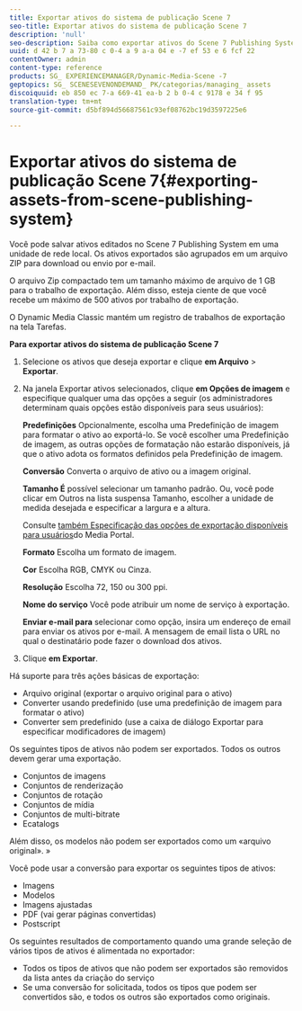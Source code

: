 ```yaml
---
title: Exportar ativos do sistema de publicação Scene 7
seo-title: Exportar ativos do sistema de publicação Scene 7
description: 'null'
seo-description: Saiba como exportar ativos do Scene 7 Publishing System.
uuid: d 42 b 7 a 73-80 c 0-4 a 9 a-a 04 e -7 ef 53 e 6 fcf 22
contentOwner: admin
content-type: reference
products: SG_ EXPERIENCEMANAGER/Dynamic-Media-Scene -7
geptopics: SG_ SCENESEVENONDEMAND_ PK/categorias/managing_ assets
discoiquuid: eb 850 ec 7-a 669-41 ea-b 2 b 0-4 c 9178 e 34 f 95
translation-type: tm+mt
source-git-commit: d5bf894d56687561c93ef08762bc19d3597225e6

---
```



# Exportar ativos do sistema de publicação Scene 7{#exporting-assets-from-scene-publishing-system}

Você pode salvar ativos editados no Scene 7 Publishing System em uma unidade de rede local. Os ativos exportados são agrupados em um arquivo ZIP para download ou envio por e-mail.

O arquivo Zip compactado tem um tamanho máximo de arquivo de 1 GB para o trabalho de exportação. Além disso, esteja ciente de que você recebe um máximo de 500 ativos por trabalho de exportação.

O Dynamic Media Classic mantém um registro de trabalhos de exportação na tela Tarefas.

**Para exportar ativos do sistema de publicação Scene 7**

1. Selecione os ativos que deseja exportar e clique **em Arquivo** &gt; **Exportar**.
1. Na janela Exportar ativos selecionados, clique **em Opções de imagem** e especifique qualquer uma das opções a seguir (os administradores determinam quais opções estão disponíveis para seus usuários):

   **Predefinições** Opcionalmente, escolha uma Predefinição de imagem para formatar o ativo ao exportá-lo. Se você escolher uma Predefinição de imagem, as outras opções de formatação não estarão disponíveis, já que o ativo adota os formatos definidos pela Predefinição de imagem.

   **Conversão** Converta o arquivo de ativo ou a imagem original.

   **Tamanho É** possível selecionar um tamanho padrão. Ou, você pode clicar em Outros na lista suspensa Tamanho, escolher a unidade de medida desejada e especificar a largura e a altura.

   Consulte [também Especificação das opções de exportação disponíveis para usuários](specifying-export-options-available-media.md#specifying_export_options_available_to_media_portal_users)do Media Portal.

   **Formato** Escolha um formato de imagem.

   **Cor** Escolha RGB, CMYK ou Cinza.

   **Resolução** Escolha 72, 150 ou 300 ppi.

   **Nome do serviço** Você pode atribuir um nome de serviço à exportação.

   **Enviar e-mail para** selecionar como opção, insira um endereço de email para enviar os ativos por e-mail. A mensagem de email lista o URL no qual o destinatário pode fazer o download dos ativos.

1. Clique **em Exportar**.

Há suporte para três ações básicas de exportação:

* Arquivo original (exportar o arquivo original para o ativo)
* Converter usando predefinido (use uma predefinição de imagem para formatar o ativo)
* Converter sem predefinido (use a caixa de diálogo Exportar para especificar modificadores de imagem)

Os seguintes tipos de ativos não podem ser exportados. Todos os outros devem gerar uma exportação.

* Conjuntos de imagens
* Conjuntos de renderização
* Conjuntos de rotação
* Conjuntos de mídia
* Conjuntos de multi-bitrate
* Ecatalogs

Além disso, os modelos não podem ser exportados como um «arquivo original». »

Você pode usar a conversão para exportar os seguintes tipos de ativos:

* Imagens
* Modelos
* Imagens ajustadas
* PDF (vai gerar páginas convertidas)
* Postscript

Os seguintes resultados de comportamento quando uma grande seleção de vários tipos de ativos é alimentada no exportador:

* Todos os tipos de ativos que não podem ser exportados são removidos da lista antes da criação do serviço
* Se uma conversão for solicitada, todos os tipos que podem ser convertidos são, e todos os outros são exportados como originais.

